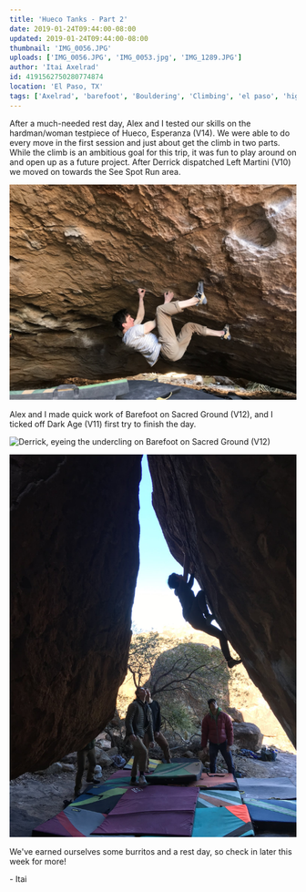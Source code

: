 ```yaml
---
title: 'Hueco Tanks - Part 2'
date: 2019-01-24T09:44:00-08:00
updated: 2019-01-24T09:44:00-08:00
thumbnail: 'IMG_0056.JPG'
uploads: ['IMG_0056.JPG', 'IMG_0053.jpg', 'IMG_1289.JPG']
author: 'Itai Axelrad'
id: 4191562750280774874
location: 'El Paso, TX'
tags: ['Axelrad', 'barefoot', 'Bouldering', 'Climbing', 'el paso', 'highball', 'hueco', 'tanks', 'texas', 'v12']
---
```


After a much-needed rest day, Alex and I tested our skills on the hardman/woman testpiece of Hueco, Esperanza (V14). We were able to do every move in the first session and just about get the climb in two parts. While the climb is an ambitious goal for this trip, it was fun to play around on and open up as a future project. After Derrick dispatched Left Martini (V10) we moved on towards the See Spot Run area.

![Alex, setting up for the crux on Esperanza (V14)](uploads/IMG_0056.JPG)

Alex and I made quick work of Barefoot on Sacred Ground (V12), and I ticked off Dark Age (V11) first try to finish the day.

![Derrick, eyeing the undercling on Barefoot on Sacred Ground (V12)](uploads/IMG_0053.jpg)

![Myself, finishing Dark Age (V11)](uploads/IMG_1289.JPG)

We've earned ourselves some burritos and a rest day, so check in later this week for more!

\- Itai
